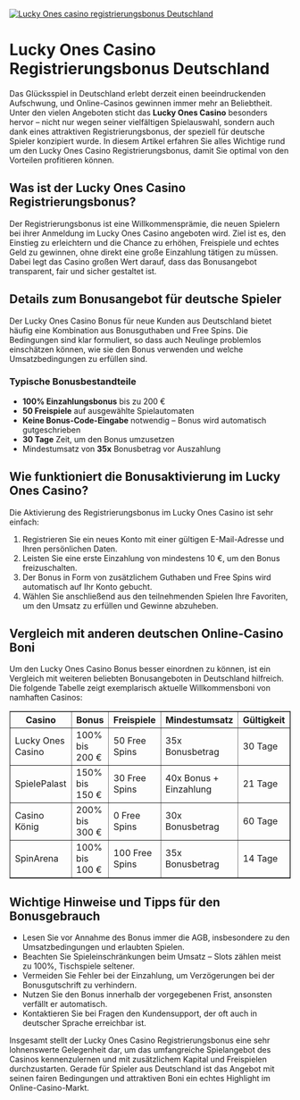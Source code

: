 [![Lucky Ones casino registrierungsbonus Deutschland](https://123-caf.pages.dev/gitsignup.png)](https://vrmoo.ru/Bt82HjjY)

<h1>Lucky Ones Casino Registrierungsbonus Deutschland</h1>  <p>Das Glücksspiel in Deutschland erlebt derzeit einen beeindruckenden Aufschwung, und Online-Casinos gewinnen immer mehr an Beliebtheit. Unter den vielen Angeboten sticht das <strong>Lucky Ones Casino</strong> besonders hervor – nicht nur wegen seiner vielfältigen Spielauswahl, sondern auch dank eines attraktiven Registrierungsbonus, der speziell für deutsche Spieler konzipiert wurde. In diesem Artikel erfahren Sie alles Wichtige rund um den Lucky Ones Casino Registrierungsbonus, damit Sie optimal von den Vorteilen profitieren können.</p>  <h2>Was ist der Lucky Ones Casino Registrierungsbonus?</h2> <p>Der Registrierungsbonus ist eine Willkommensprämie, die neuen Spielern bei ihrer Anmeldung im Lucky Ones Casino angeboten wird. Ziel ist es, den Einstieg zu erleichtern und die Chance zu erhöhen, Freispiele und echtes Geld zu gewinnen, ohne direkt eine große Einzahlung tätigen zu müssen. Dabei legt das Casino großen Wert darauf, dass das Bonusangebot transparent, fair und sicher gestaltet ist.</p>  <h2>Details zum Bonusangebot für deutsche Spieler</h2> <p>Der Lucky Ones Casino Bonus für neue Kunden aus Deutschland bietet häufig eine Kombination aus Bonusguthaben und Free Spins. Die Bedingungen sind klar formuliert, so dass auch Neulinge problemlos einschätzen können, wie sie den Bonus verwenden und welche Umsatzbedingungen zu erfüllen sind.</p>  <h3>Typische Bonusbestandteile</h3> <ul>   <li><strong>100% Einzahlungsbonus</strong> bis zu 200 €</li>   <li><strong>50 Freispiele</strong> auf ausgewählte Spielautomaten</li>   <li><strong>Keine Bonus-Code-Eingabe</strong> notwendig – Bonus wird automatisch gutgeschrieben</li>   <li><strong>30 Tage</strong> Zeit, um den Bonus umzusetzen</li>   <li>Mindestumsatz von <strong>35x</strong> Bonusbetrag vor Auszahlung</li> </ul>  <h2>Wie funktioniert die Bonusaktivierung im Lucky Ones Casino?</h2> <p>Die Aktivierung des Registrierungsbonus im Lucky Ones Casino ist sehr einfach:</p> <ol>   <li>Registrieren Sie ein neues Konto mit einer gültigen E-Mail-Adresse und Ihren persönlichen Daten.</li>   <li>Leisten Sie eine erste Einzahlung von mindestens 10 €, um den Bonus freizuschalten.</li>   <li>Der Bonus in Form von zusätzlichem Guthaben und Free Spins wird automatisch auf Ihr Konto gebucht.</li>   <li>Wählen Sie anschließend aus den teilnehmenden Spielen Ihre Favoriten, um den Umsatz zu erfüllen und Gewinne abzuheben.</li> </ol>  <h2>Vergleich mit anderen deutschen Online-Casino Boni</h2> <p>Um den Lucky Ones Casino Bonus besser einordnen zu können, ist ein Vergleich mit weiteren beliebten Bonusangeboten in Deutschland hilfreich. Die folgende Tabelle zeigt exemplarisch aktuelle Willkommensboni von namhaften Casinos:</p>  <table border="1" cellpadding="8" cellspacing="0">   <thead>     <tr>       <th>Casino</th>       <th>Bonus</th>       <th>Freispiele</th>       <th>Mindestumsatz</th>       <th>Gültigkeit</th>     </tr>   </thead>   <tbody>     <tr>       <td>Lucky Ones Casino</td>       <td>100% bis 200 €</td>       <td>50 Free Spins</td>       <td>35x Bonusbetrag</td>       <td>30 Tage</td>     </tr>     <tr>       <td>SpielePalast</td>       <td>150% bis 150 €</td>       <td>30 Free Spins</td>       <td>40x Bonus + Einzahlung</td>       <td>21 Tage</td>     </tr>     <tr>       <td>Casino König</td>       <td>200% bis 300 €</td>       <td>0 Free Spins</td>       <td>30x Bonusbetrag</td>       <td>60 Tage</td>     </tr>     <tr>       <td>SpinArena</td>       <td>100% bis 100 €</td>       <td>100 Free Spins</td>       <td>35x Bonusbetrag</td>       <td>14 Tage</td>     </tr>   </tbody> </table>  <h2>Wichtige Hinweise und Tipps für den Bonusgebrauch</h2> <ul>   <li>Lesen Sie vor Annahme des Bonus immer die AGB, insbesondere zu den Umsatzbedingungen und erlaubten Spielen.</li>   <li>Beachten Sie Spieleinschränkungen beim Umsatz – Slots zählen meist zu 100%, Tischspiele seltener.</li>   <li>Vermeiden Sie Fehler bei der Einzahlung, um Verzögerungen bei der Bonusgutschrift zu verhindern.</li>   <li>Nutzen Sie den Bonus innerhalb der vorgegebenen Frist, ansonsten verfällt er automatisch.</li>   <li>Kontaktieren Sie bei Fragen den Kundensupport, der oft auch in deutscher Sprache erreichbar ist.</li> </ul>  <p>Insgesamt stellt der Lucky Ones Casino Registrierungsbonus eine sehr lohnenswerte Gelegenheit dar, um das umfangreiche Spielangebot des Casinos kennenzulernen und mit zusätzlichem Kapital und Freispielen durchzustarten. Gerade für Spieler aus Deutschland ist das Angebot mit seinen fairen Bedingungen und attraktiven Boni ein echtes Highlight im Online-Casino-Markt.</p>
